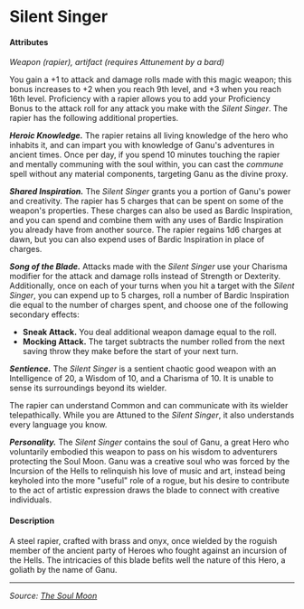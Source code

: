 # Silent Singer

#### Attributes

_Weapon (rapier), artifact (requires Attunement by a bard)_

You gain a +1 to attack and damage rolls made with this magic weapon; this bonus increases to +2 when you reach 9th level, and +3 when you reach 16th level. Proficiency with a rapier allows you to add your Proficiency Bonus to the attack roll for any attack you make with the _Silent Singer_. The rapier has the following additional properties.

_**Heroic Knowledge.**_ The rapier retains all living knowledge of the hero who inhabits it, and can impart you with knowledge of Ganu's adventures in ancient times. Once per day, if you spend 10 minutes touching the rapier and mentally communing with the soul within, you can cast the _commune_ spell without any material components, targeting Ganu as the divine proxy.

_**Shared Inspiration.**_ The _Silent Singer_ grants you a portion of Ganu's power and creativity. The rapier has 5 charges that can be spent on some of the weapon's properties. These charges can also be used as Bardic Inspiration, and you can spend and combine them with any uses of Bardic Inspiration you already have from another source. The rapier regains 1d6 charges at dawn, but you can also expend uses of Bardic Inspiration in place of charges.

_**Song of the Blade.**_ Attacks made with the _Silent Singer_ use your Charisma modifier for the attack and damage rolls instead of Strength or Dexterity. Additionally, once on each of your turns when you hit a target with the _Silent Singer_, you can expend up to 5 charges, roll a number of Bardic Inspiration die equal to the number of charges spent, and choose one of the following secondary effects:

- **Sneak Attack.** You deal additional weapon damage equal to the roll.
- **Mocking Attack.** The target subtracts the number rolled from the next saving throw they make before the start of your next turn.

_**Sentience.**_ The _Silent Singer_ is a sentient chaotic good weapon with an Intelligence of 20, a Wisdom of 10, and a Charisma of 10. It is unable to sense its surroundings beyond its wielder.

The rapier can understand Common and can communicate with its wielder telepathically. While you are Attuned to the _Silent Singer_, it also understands every language you know.

_**Personality.**_ The _Silent Singer_ contains the soul of Ganu, a great Hero who voluntarily embodied this weapon to pass on his wisdom to adventurers protecting the Soul Moon. Ganu was a creative soul who was forced by the Incursion of the Hells to relinquish his love of music and art, instead being keyholed into the more "useful" role of a rogue, but his desire to contribute to the act of artistic expression draws the blade to connect with creative individuals.

#### Description

A steel rapier, crafted with brass and onyx, once wielded by the roguish member of the ancient party of Heroes who fought against an incursion of the Hells. The intricacies of this blade befits well the nature of this Hero, a goliath by the name of Ganu.

---

_Source: [The Soul Moon](https://github.com/Jmanrules007/Soul-Moon)_
